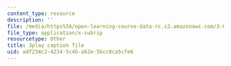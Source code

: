 ```yaml
---
content_type: resource
description: ''
file: /media/https%3A/open-learning-course-data-rc.s3.amazonaws.com/3-091sc-introduction-to-solid-state-chemistry-fall-2010/adf234c242345c46a62e56cc8ca5cfe6_xEm2h8yiADY.vtt
file_type: application/x-subrip
resourcetype: Other
title: 3play caption file
uid: adf234c2-4234-5c46-a62e-56cc8ca5cfe6
---
```

